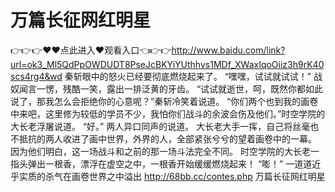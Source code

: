 # 万篇长征网红明星
👉👉👉♥♥点此进入♥观看入口👈👉👉http://www.baidu.com/link?url=ok3_Ml5QdPpOWDUDT8PseJcBKYiYUthhvs1MDf_XWaxIqoOiiz3h9rK40scs4rg4&wd
 秦斩眼中的怒火已经要彻底燃烧起来了。
    “嘿嘿，试试就试试！”
    战奴闻言一愣，残酷一笑，露出一排泛黄的牙齿。
    “试试就逝世，呵，既然你都如此说了，那我怎么会拒绝你的心意呢？”秦斩冷笑着说道。
    “你们两个也到我的画卷中来吧，这里修为较低的学员不少，我怕你们战斗的余波会伤及他们。”时空学院的大长老浮屠说道。
    “好。”
    两人异口同声的说道。
    大长老大手一挥，自己将丝毫也不抵抗的两人收进了画中世界，外界的人，全部紧张兮兮的望着画卷中的一幕。
    因为他们明白，这一场战斗和之前的那一场斗法完全不同。
    时空学院的大长老一指头弹出一根香，漂浮在虚空之中，一根香开始缓缓燃烧起来！
    “嘭！”
    一道道近乎实质的杀气在画卷世界之中溢出
http://68bb.cc/contes.php
万篇长征网红明星
